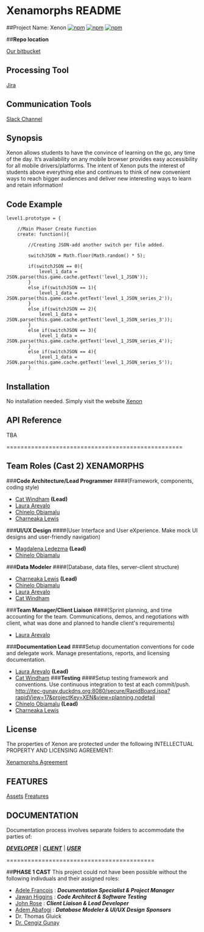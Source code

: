 ﻿#  **Xenamorphs README**

##Project Name:  Xenon
[![npm](https://img.shields.io/badge/platform-mobile/web-lightgrey.svg)](https://soft-eng-practicum.github.io/xenon/)
[![npm](https://img.shields.io/badge/docs-complete-brightgreen.svg)](official-documentation)
[![npm](https://img.shields.io/badge/License-CC%20BY--NC%204.0-blue.svg)](https://creativecommons.org/licenses/by-nc/4.0/legalcode)


##**Repo location**

[Our bitbucket](https://xenamorphs@bitbucket.org/cgunay-ggc/xenon.git)

## **Processing Tool**

[Jira](http://itec-gunay.duckdns.org:8080/secure/RapidBoard.jspa?rapidView=17&projectKey=XEN&view=planning.nodetail)

## **Communication Tools**

[Slack Channel](https://ggc-dev.slack.com/messages/chemteam/details/)

## **Synopsis**

Xenon allows students to have the convince of learning on the go, any time of the day.  It’s availability on any mobile browser provides easy accessibility for all mobile drivers/platforms. The intent of Xenon puts the interest of students above everything else and continues to think of new convenient ways to reach bigger audiences and deliver new interesting ways to learn and retain information!

## **Code Example**
```
level1.prototype = {  
   
    //Main Phaser Create Function
  	create: function(){ 
        
        //Creating JSON-add another switch per file added.
        
        switchJSON = Math.floor(Math.random() * 5);
        
        if(switchJSON == 0){
            level_1_data = JSON.parse(this.game.cache.getText('level_1_JSON')); 
        }
        else if(switchJSON == 1){
            level_1_data = JSON.parse(this.game.cache.getText('level_1_JSON_series_2'));
        }  
        else if(switchJSON == 2){
            level_1_data = JSON.parse(this.game.cache.getText('level_1_JSON_series_3'));
        }
        else if(switchJSON == 3){
            level_1_data = JSON.parse(this.game.cache.getText('level_1_JSON_series_4'));
        }
        else if(switchJSON == 4){
            level_1_data = JSON.parse(this.game.cache.getText('level_1_JSON_series_5'));
        }
```
## **Installation**

No installation needed.  Simply visit the website [Xenon](https://soft-eng-practicum.github.io/xenon/)

## **API Reference**
TBA


==================================================

## **Team Roles** (Cast 2) **XENAMORPHS**

###**Code Architecture/Lead Programmer**
####(Framework, components, coding style)
* [Cat Windham](https://bitbucket.org/cwindham19/) **(Lead)**
* [Laura Arevalo](https://bitbucket.org/latrevalo/)
* [Chinelo Obiamalu](https://bitbucket.org/Chineloo/)
* [Charneaka Lewis](https://bitbucket.org/clewis20/)

###**UI/UX Design**
####(User Interface and User eXperience. Make mock UI designs and user-friendly navigation)
* [Magdalena Ledezma](https://bitbucket.org/Mledezma) **(Lead)**
* [Chinelo Obiamalu](https://bitbucket.org/Chineloo/) 

###**Data Modeler**
####(Database, data files, server-client structure)
* [Charneaka Lewis](https://bitbucket.org/clewis20/) **(Lead)**
* [Chinelo Obiamalu](https://bitbucket.org/Chineloo/)
* [Laura Arevalo](https://bitbucket.org/larevalo/)
* [Cat Windham](https://bitbucket.org/cwindham19/)

###**Team Manager/Client Liaison**
####(Sprint planning, and time accounting for the team. Communications, demos, and negotiations with client, what was done and planned to handle client's requirements)
* [Laura Arevalo](https://bitbucket.org/latrevalo/)

###**Documentation Lead**
####Setup documentation conventions for code and delegate work. Manage presentations, reports, and licensing documentation.
* [Laura Arevalo](https://bitbucket.org/latrevalo/) **(Lead)**
* [Cat Windham](https://bitbucket.org/cwindham19/)
###**Testing**
####Setup testing framework and conventions. Use continuous integration to test at each commit/push.
http://itec-gunay.duckdns.org:8080/secure/RapidBoard.jspa?rapidView=17&projectKey=XEN&view=planning.nodetail
* [Chinelo Obiamalu](https://bitbucket.org/Chineloo/) **(Lead)**
* [Charneaka Lewis](https://bitbucket.org/clewis20/)
    

## License

The properties of Xenon are protected under the following INTELLECTUAL PROPERTY AND LICENSING AGREEMENT:

[Xenamorphs Agreement](official-documentation/Final%20XE1%20Intellectual%20Property%20and%20Licensing%20Agreement.pdf)


##  FEATURES


[Assets](assets/Features_Readme_1.png)
[Freatures](assets/Features_Readme_2.png)


##  DOCUMENTATION

Documentation process involves separate folders to accommodate the parties of:

[***DEVELOPER***](official-documentation/dev-docs)
|
[***CLIENT***](official-documentation/client-docs)
|
[***USER***](official-documentation/user-docs)

==========================================

##**PHASE 1 CAST**
This project could not have been possible without the following indivduals and their assigned roles:

* [Adele Francois](https://github.com/skyyfall007) :  ***Documentation Specialist & Project Manager***
* [Jawan Higgins](https://github.com/Jwork26)    :  ***Code Architect & Software Testing***
* [John Rose](https://github.com/jrose27)    :  ***Client Liaison & Lead Developer***
* [Adem Abafogi](https://github.com/aabafogi)    :  ***Database Modeler & UI/UX Design***
 ***Sponsors***
* Dr. Thomas Gluick
* [Dr. Cengiz Gunay](https://github.com/cengique) 